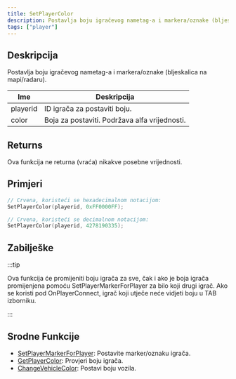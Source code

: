 ```yaml
---
title: SetPlayerColor
description: Postavlja boju igračevog nametag-a i markera/oznake (bljeskalica na mapi/radaru).
tags: ["player"]
---
```


## Deskripcija

Postavlja boju igračevog nametag-a i markera/oznake (bljeskalica na mapi/radaru).

| Ime      | Deskripcija                                   |
| -------- | --------------------------------------------- |
| playerid | ID igrača za postaviti boju.                  |
| color    | Boja za postaviti. Podržava alfa vrijednosti. |

## Returns

Ova funkcija ne returna (vraća) nikakve posebne vrijednosti.

## Primjeri

```c
// Crvena, koristeći se hexadecimalnom notacijom:
SetPlayerColor(playerid, 0xFF0000FF);

// Crvena, koristeći se decimalnom notacijom:
SetPlayerColor(playerid, 4278190335);
```

## Zabilješke

:::tip

Ova funkcija će promijeniti boju igrača za sve, čak i ako je boja igrača promijenjena pomoću SetPlayerMarkerForPlayer za bilo koji drugi igrač. Ako se koristi pod OnPlayerConnect, igrač koji utječe neće vidjeti boju u TAB izborniku.

:::

## Srodne Funkcije

- [SetPlayerMarkerForPlayer](SetPlayerMarkerForPlayer): Postavite marker/oznaku igrača.
- [GetPlayerColor](GetPlayerColor): Provjeri boju igrača.
- [ChangeVehicleColor](ChangeVehicleColor): Postavi boju vozila.
